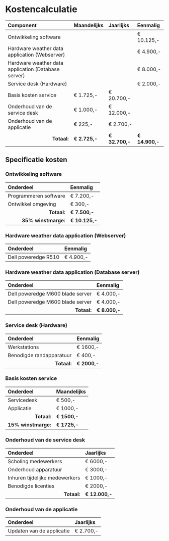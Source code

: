 # Kostencalculatie

| Component                                           | Maandelijks   | Jaarlijks      | Eenmalig       |
| :---                                                | :---          | :---           | :---           |
| Ontwikkeling software                               |               |                | € 10.125,-     |
| Hardware weather data application (Webserver)       |               |                | € 4.900,-      |
| Hardware weather data application (Database server) |               |                | € 8.000,-      |
| Service desk (Hardware)                             |               |                | € 2.000,-      |
| Basis kosten service                                | € 1.725,-     | € 20.700,-     |                |
| Onderhoud van de service desk                       | € 1.000,-     | € 12.000,-     |                |
| Onderhoud van de applicatie                         | € 225,-       | € 2.700,-      |                |
| <div style="text-align:right">__Totaal:__</div>     | __€ 2.725,-__ | __€ 32.700,-__ | __€ 14.900,-__ |


## Specificatie kosten

### Ontwikkeling software

| Onderdeel                                               | Eenmalig       |
| :---                                                    | :---           |
| Programmeren software                                   | € 7.200,-      |
| Ontwikkel omgeving                                      | € 300,-        |
| <div style="text-align:right">__Totaal:__</div>         | __€ 7.500,-__  |
| <div style="text-align:right">__35% winstmarge:__</div> | __€ 10.125,-__ |



### Hardware weather data application (Webserver)

| Onderdeel           | Eenmalig  |
| :---                | :---      |
| Dell poweredge R510 | € 4.900,- |


### Hardware weather data application (Database server)

| Onderdeel                                       | Eenmalig      |
| :---                                            | :---          |
| Dell poweredge M600 blade server                | € 4.000,-     |
| Dell poweredge M600 blade server                | € 4.000,-     |
| <div style="text-align:right">__Totaal:__</div> | __€ 8.000,-__ |

	

### Service desk (Hardware)

| Onderdeel                                       | Eenmalig     |
| :---                                            | :---         |
| Werkstations                                    | € 1600,-     |
| Benodigde randapparatuur                        | € 400,-      |
| <div style="text-align:right">__Totaal:__</div> | __€ 2000,-__ |


### Basis kosten service

| Onderdeel                                               | Maandelijks  |
| :---                                                    | :---         |
| Servicedesk                                             | € 500,-      |
| Applicatie                                              | € 1000,-     |
| <div style="text-align:right">__Totaal:__</div>         | __€ 1500,-__ |
| <div style="text-align:right">__15% winstmarge:__</div> | __€ 1725,-__ |


### Onderhoud van de service desk

| Onderdeel                                       | Jaarlijks      |
| :---                                            | :---           |
| Scholing medewerkers                            | € 6000,-       |
| Onderhoud apparatuur                            | € 3000,-       |
| Inhuren tijdelijke medewerkers                  | € 1000,-       |
| Benodigde licenties                             | € 2000,-       |
| <div style="text-align:right">__Totaal:__</div> | __€ 12.000,-__ |


### Onderhoud van de applicatie

| Onderdeel                 | Jaarlijks |
| :---                      | :---      |
| Updaten van de applicatie | € 2.700,- |
